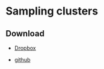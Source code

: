 # Sampling clusters #

## Download ##

 * [Dropbox](https://www.dropbox.com/sh/1918tkacrp5stuo/AADMxMNMTKs_Zp1zDHRMObGra)

 * [github](http://github.com/cheng2zhang/fclus)


